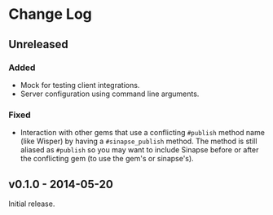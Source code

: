 # Change Log

## Unreleased

### Added

- Mock for testing client integrations.
- Server configuration using command line arguments.

### Fixed

- Interaction with other gems that use a conflicting `#publish` method name
  (like Wisper) by having a `#sinapse_publish` method. The method is still
  aliased as `#publish` so you may want to include Sinapse before or after the
  conflicting gem (to use the gem's or sinapse's).


## v0.1.0 - 2014-05-20

Initial release.
